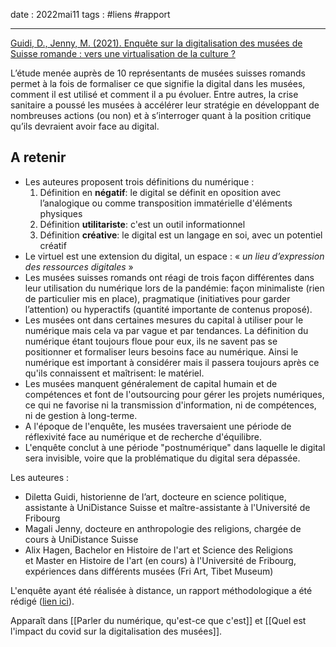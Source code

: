 date : 2022mai11
tags : #liens #rapport

---------

[Guidi, D., Jenny, M. (2021). Enquête sur la digitalisation des musées de Suisse romande : vers une virtualisation de la culture ?](https://unidistance.ch/fileadmin/files/files_unidistance.ch/Documentation/Recherche/Rapport_Muse%CC%81es2.0_VersionFinale_Guidi-Jenny-Hagen_2.pdf)

L’étude menée auprès de 10 représentants de musées suisses romands permet à la fois de formaliser ce que signifie la digital dans les musées, comment il est utilisé et comment il a pu évoluer. Entre autres, la crise sanitaire a poussé les musées à accélérer leur stratégie en développant de nombreuses actions (ou non) et à s’interroger quant à la position critique qu’ils devraient avoir face au digital.

## A retenir 
- Les auteures proposent trois définitions du numérique : 
	1. Définition en **négatif**: le digital se définit en oposition avec l’analogique ou comme transposition immatérielle d'éléments physiques
	2. Définition **utilitariste**: c'est un outil informationnel
	3. Définition **créative**: le digital est un langage en soi, avec un potentiel créatif
- Le virtuel est une extension du digital, un espace : « _un lieu d’expression des ressources digitales_ »
- Les musées suisses romands ont réagi de trois façon différentes dans leur utilisation du numérique lors de la pandémie: façon minimaliste (rien de particulier mis en place), pragmatique (initiatives pour garder l’attention) ou hyperactifs (quantité importante de contenus proposé). 
- Les musées ont dans certaines mesures du capital à utiliser pour le numérique mais cela va par vague et par tendances. La définition du numérique étant toujours floue pour eux, ils ne savent pas se positionner et formaliser leurs besoins face au numérique. Ainsi le numérique est important à considérer mais il passera toujours après ce qu'ils connaissent et maîtrisent: le matériel. 
- Les musées manquent généralement de capital humain et de compétences et font de l'outsourcing pour gérer les projets numériques, ce qui ne favorise ni la transmission d'information, ni de compétences, ni de gestion à long-terme. 
- A l'époque de l'enquête, les musées traversaient une période de réflexivité face au numérique et de recherche d'équilibre. 
- L'enquête conclut à une période "postnumérique" dans laquelle le digital sera invisible, voire que la problématique du digital sera dépassée. 


Les auteures : 
- Diletta Guidi, historienne de l’art, docteure en science politique, assistante à UniDistance Suisse et maître-assistante à l'Université de Fribourg
- Magali Jenny, docteure en anthropologie des religions, chargée de cours à UniDistance Suisse
- Alix Hagen, Bachelor en Histoire de l'art et Science des Religions et Master en Histoire de l'art (en cours) à l'Université de Fribourg, expériences dans différents musées (Fri Art, Tibet Museum)

L'enquête ayant été réalisée à distance, un rapport méthodologique a été rédigé ([lien ici](https://unidistance.ch/fileadmin/files/files_unidistance.ch/Documentation/Recherche/Muse%CC%81es2.0_Re%CC%81flexions_me%CC%81thodologie-a%CC%80-distance.pdf)). 

Apparaît dans [[Parler du numérique, qu'est-ce que c'est]] et [[Quel est l'impact du covid sur la digitalisation des musées]]. 